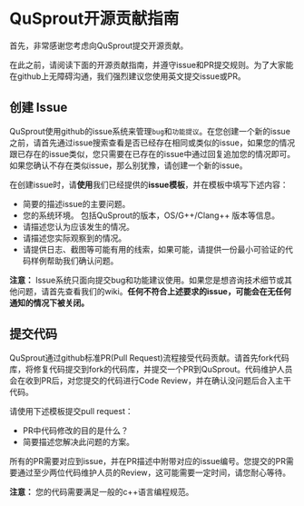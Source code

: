 # QuSprout开源贡献指南


首先，非常感谢您考虑向QuSprout提交开源贡献。

在此之前，请阅读下面的开源贡献指南，并遵守issue和PR提交规则。为了大家能在github上无障碍沟通，我们强烈建议您使用英文提交issue或PR。

## 创建 Issue
QuSprout使用github的issue系统来管理`bug`和`功能提议`。在您创建一个新的issue之前，请首先通过issue搜索查看是否已经存在相同或类似的issue，如果您的情况跟已存在的issue类似，您只需要在已存在的issue中通过回复追加您的情况即可。如果您确认不存在类似issue，那么别犹豫，请创建一个新的issue。

在创建issue时，请**使用**我们已经提供的**issue模板**，并在模板中填写下述内容：

* 简要的描述issue的主要问题。
* 您的系统环境。 包括QuSprout的版本，OS/G++/Clang++ 版本等信息。
* 请描述您认为应该发生的情况。
* 请描述您实际观察到的情况。
* 请提供日志、截图等可能有用的线索，如果可能，请提供一份最小可验证的代码样例帮助我们确认问题。

**注意：** Issue系统只面向提交bug和功能建议使用。如果您是想咨询技术细节或其他问题，请首先查看我们的wiki。**任何不符合上述要求的issue，可能会在无任何通知的情况下被关闭。**

## 提交代码
QuSprout通过github标准PR(Pull Request)流程接受代码贡献。请首先fork代码库，将修复代码提交到fork的代码库，并提交一个PR到QuSprout。代码维护人员会在收到PR后，对您提交的代码进行Code Review，并在确认没问题后合入主干代码。

请使用下述模板提交pull request：

* PR中代码修改的目的是什么？
* 简要描述您解决此问题的方案。

所有的PR需要对应到issue，并在PR描述中附带对应的issue编号。您提交的PR需要通过至少两位代码维护人员的Review，这可能需要一定时间，请您耐心等待。

**注意：** 您的代码需要满足一般的c++语言编程规范。
